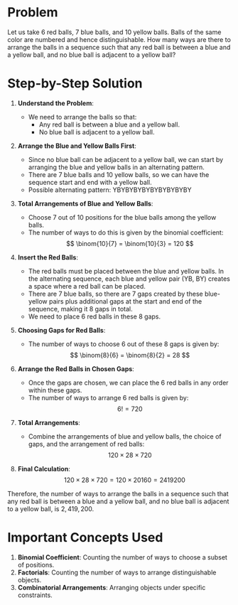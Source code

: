 # Problem
Let us take 6 red balls, 7 blue balls, and 10 yellow balls. Balls of the same color are numbered and hence distinguishable. How many ways are there to arrange the balls in a sequence such that any red ball is between a blue and a yellow ball, and no blue ball is adjacent to a yellow ball?

# Step-by-Step Solution

1. **Understand the Problem**:
    - We need to arrange the balls so that:
        - Any red ball is between a blue and a yellow ball.
        - No blue ball is adjacent to a yellow ball.

2. **Arrange the Blue and Yellow Balls First**:
    - Since no blue ball can be adjacent to a yellow ball, we can start by arranging the blue and yellow balls in an alternating pattern.
    - There are 7 blue balls and 10 yellow balls, so we can have the sequence start and end with a yellow ball.
    - Possible alternating pattern: YBYBYBYBYBYBYBYBYBY

3. **Total Arrangements of Blue and Yellow Balls**:
    - Choose 7 out of 10 positions for the blue balls among the yellow balls.
    - The number of ways to do this is given by the binomial coefficient:
    $$
    \binom{10}{7} = \binom{10}{3} = 120
    $$

4. **Insert the Red Balls**:
    - The red balls must be placed between the blue and yellow balls. In the alternating sequence, each blue and yellow pair (YB, BY) creates a space where a red ball can be placed.
    - There are 7 blue balls, so there are 7 gaps created by these blue-yellow pairs plus additional gaps at the start and end of the sequence, making it 8 gaps in total.
    - We need to place 6 red balls in these 8 gaps.

5. **Choosing Gaps for Red Balls**:
    - The number of ways to choose 6 out of these 8 gaps is given by:
    $$
    \binom{8}{6} = \binom{8}{2} = 28
    $$

6. **Arrange the Red Balls in Chosen Gaps**:
    - Once the gaps are chosen, we can place the 6 red balls in any order within these gaps.
    - The number of ways to arrange 6 red balls is given by:
    $$
    6! = 720
    $$

7. **Total Arrangements**:
    - Combine the arrangements of blue and yellow balls, the choice of gaps, and the arrangement of red balls:
    $$
    120 \times 28 \times 720
    $$

8. **Final Calculation**:
    $$
    120 \times 28 \times 720 = 120 \times 20160 = 2419200
    $$

Therefore, the number of ways to arrange the balls in a sequence such that any red ball is between a blue and a yellow ball, and no blue ball is adjacent to a yellow ball, is $2,419,200$.

# Important Concepts Used
1. **Binomial Coefficient**: Counting the number of ways to choose a subset of positions.
2. **Factorials**: Counting the number of ways to arrange distinguishable objects.
3. **Combinatorial Arrangements**: Arranging objects under specific constraints.
